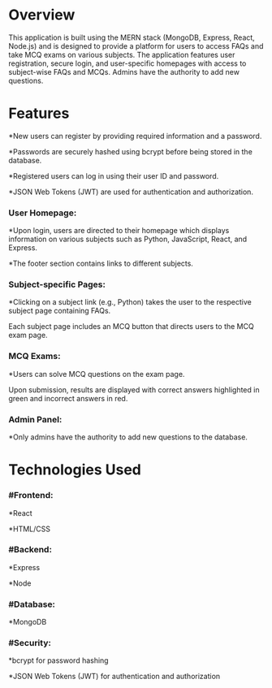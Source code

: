 <h1>Overview</h1>
<p>This application is built using the MERN stack (MongoDB, Express, React, Node.js) and is designed to provide a platform for users to access FAQs and take MCQ exams on various subjects. The application features user registration, secure login, and user-specific homepages with access to subject-wise FAQs and MCQs. Admins have the authority to add new questions.</p>

<h1>Features</h1>
<h3User Registration & Login:></h3>

<p>*New users can register by providing required information and a password.</p>
<p>*Passwords are securely hashed using bcrypt before being stored in the database.</p>
<p>*Registered users can log in using their user ID and password.</p>
<p>*JSON Web Tokens (JWT) are used for authentication and authorization.</p>

<h3>User Homepage:</h3>

<p>*Upon login, users are directed to their homepage which displays information on various subjects such as Python, JavaScript, React, and Express.</p>
<p>*The footer section contains links to different subjects.</p>

<h3>Subject-specific Pages:</h3>

<p>*Clicking on a subject link (e.g., Python) takes the user to the respective subject page containing FAQs.</p>
<p>Each subject page includes an MCQ button that directs users to the MCQ exam page.</p>

<h3>MCQ Exams:</h3>

<p>*Users can solve MCQ questions on the exam page.</p>
<p>Upon submission, results are displayed with correct answers highlighted in green and incorrect answers in red.</p>

<h3>Admin Panel:</h3>

<p>*Only admins have the authority to add new questions to the database.</p>

<h1>Technologies Used</h1>
<h3>#Frontend:</h3>

<p>*React</p>
<p>*HTML/CSS</p>

<h3>#Backend:</h3>

<p>*Express</p>
<p>*Node</p>

<h3>#Database:</h3>

<p>*MongoDB</p>

<h3>#Security:</h3>

<p>*bcrypt for password hashing</p>
<p>*JSON Web Tokens (JWT) for authentication and authorization</p>
